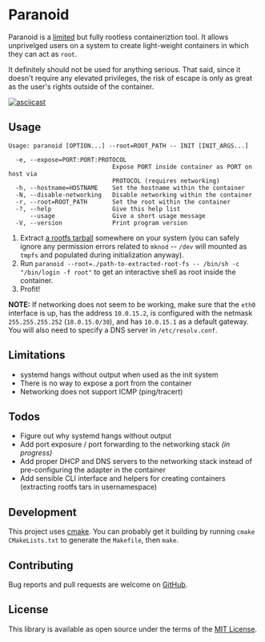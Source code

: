 # Paranoid

Paranoid is a [limited](#limitations) but fully rootless containeriztion tool. It allows unprivelged users on a system 
to create light-weight containers in which they can act as `root`.

It definitely should not be used for anything serious. That said, since it doesn't require any elevated privileges, the 
risk of escape is only as great as the user's rights outside of the container.

[![asciicast](https://asciinema.org/a/4RZtd6e1xKBS3MpUha9Qe2fF2.png)](https://asciinema.org/a/4RZtd6e1xKBS3MpUha9Qe2fF2)

## Usage

```
Usage: paranoid [OPTION...] --root=ROOT_PATH -- INIT [INIT_ARGS...]

  -e, --expose=PORT:PORT:PROTOCOL
                             Expose PORT inside container as PORT on host via
                             PROTOCOL (requires networking)
  -h, --hostname=HOSTNAME    Set the hostname within the container
  -N, --disable-networking   Disable networking within the container
  -r, --root=ROOT_PATH       Set the root within the container
  -?, --help                 Give this help list
      --usage                Give a short usage message
  -V, --version              Print program version
```

  1. Extract [a rootfs tarball](https://us.images.linuxcontainers.org/images) somewhere on your system (you can safely 
  ignore any permission errors related to `mknod` -- `/dev` will mounted as `tmpfs` and populated during initialization 
  anyway).
  2. Run `paranoid --root=./path-to-extracted-root-fs -- /bin/sh -c "/bin/login -f root"` to get an 
  interactive shell as root inside the container.
  3. Profit!

**NOTE:** If networking does not seem to be working, make sure that the `eth0` interface is up, has the address 
`10.0.15.2`, is configured with the netmask `255.255.255.252` (`10.0.15.0/30`), and has `10.0.15.1` as a default gateway. You will also need to specify a DNS server in `/etc/resolv.conf`.

## Limitations

  * systemd hangs without output when used as the init system
  * There is no way to expose a port from the container
  * Networking does not support ICMP (ping/tracert)

## Todos

  * Figure out why systemd hangs without output
  * Add port exposure / port forwarding to the networking stack *(in progress)*
  * Add proper DHCP and DNS servers to the networking stack instead of pre-configuring the adapter in the container 
  * Add sensible CLI interface and helpers for creating containers (extracting rootfs tars in usernamespace)

## Development

This project uses [cmake](https://cmake.org/cmake-tutorial/). You can probably get it building by running 
`cmake CMakeLists.txt` to generate the `Makefile`, then `make`.


## Contributing

Bug reports and pull requests are welcome on [GitHub](https://github.com/anarchocurious/paranoid).


## License

This library is available as open source under the terms of the [MIT License](http://opensource.org/licenses/MIT).
